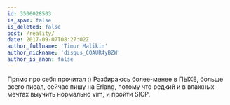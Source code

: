 ```yaml
---
id: 3506028503
is_spam: false
is_deleted: false
post: /reality/
date: 2017-09-07T08:27:02Z
author_fullname: 'Timur Malikin'
author_nickname: 'disqus_COAUR4yBZW'
author_is_anon: false
---
```


<p>Прямо про себя прочитал :) Разбираюсь более-менее в ПЫХЕ, больше всего писал, сейчас пишу на Erlang, потому что редкий и в влажных мечтах выучить нормально vim, и пройти SICP.</p>
